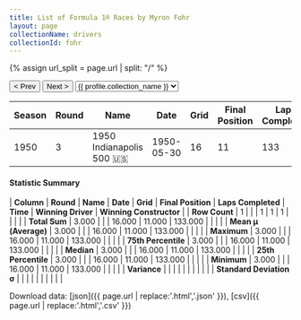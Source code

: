 ```yaml
---
title: List of Formula 1® Races by Myron Fohr
layout: page
collectionName: drivers
collectionId: fohr
---
```


{% assign url_split = page.url | split: "/" %}
<div id="collection-navigation">
<button onclick="selector.options[selector.selectedIndex-1].value && (window.location = selector.options[selector.selectedIndex-1].value);">&lt; Prev</button>
<button onclick="selector.options[selector.selectedIndex+1].value && (window.location = selector.options[selector.selectedIndex+1].value);">Next &gt;</button>
<select id="selector" onchange="this.options[this.selectedIndex].value && (window.location = this.options[this.selectedIndex].value);">
  {% for collectionId in site.data[page.collectionName].refs %}
    {% if collectionId == page.collectionId %}
      {% assign selected = "selected" %}
    {% else %}
      {% assign selected = "" %}
    {% endif %}
    {% assign profile = site.data[page.collectionName][collectionId].profile %}
    <option value="/f1/{{ page.collectionName }}/{{ collectionId }}/{{ url_split[4] }}" {{ selected }}>{{ profile.collection_name }}</option>
  {% endfor %}
</select>
</div>

| Season | Round | Name | Date | Grid | Final Position | Laps Completed | Time | Winning Driver | Winning Constructor |
|--|--|--|--|--|--|--|--|--|--|
| 1950 | 3 | 1950 Indianapolis 500 🇺🇸 | 1950-05-30 | 16 | 11 | 133 |   | Johnnie Parsons 🇺🇸 | Kurtis Kraft 🇺🇸 |

#### Statistic Summary

| **Column** | **Round** | **Name** | **Date** | **Grid** | **Final Position** | **Laps Completed** | **Time** | **Winning Driver** | **Winning Constructor** |
| **Row Count** | 1 |  |  | 1 | 1 | 1 |  |  |  |
| **Total Sum** | 3.000 |  |  | 16.000 | 11.000 | 133.000 |  |  |  |
| **Mean μ (Average)** | 3.000 |  |  | 16.000 | 11.000 | 133.000 |  |  |  |
| **Maximum** | 3.000 |  |  | 16.000 | 11.000 | 133.000 |  |  |  |
| **75th Percentile** | 3.000 |  |  | 16.000 | 11.000 | 133.000 |  |  |  |
| **Median** | 3.000 |  |  | 16.000 | 11.000 | 133.000 |  |  |  |
| **25th Percentile** | 3.000 |  |  | 16.000 | 11.000 | 133.000 |  |  |  |
| **Minimum** | 3.000 |  |  | 16.000 | 11.000 | 133.000 |  |  |  |
| **Variance** |  |  |  |  |  |  |  |  |  |
| **Standard Deviation σ** |  |  |  |  |  |  |  |  |  |

Download data: [json]({{ page.url | replace:'.html','.json' }}), [csv]({{ page.url | replace:'.html','.csv' }})
